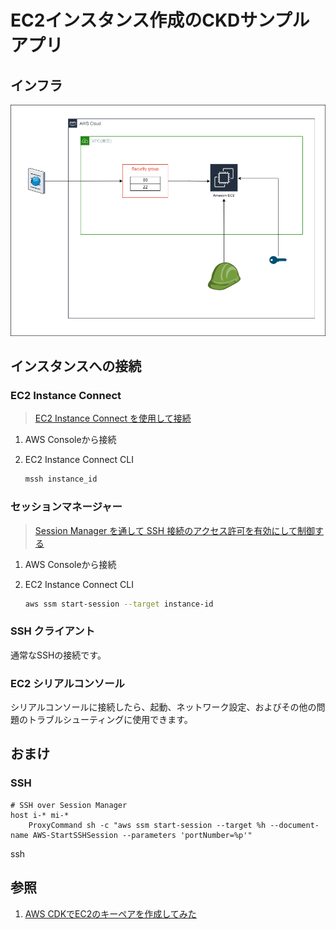 # EC2インスタンス作成のCKDサンプルアプリ

## インフラ

![infra](images/infra.drawio.png)

## インスタンスへの接続

### EC2 Instance Connect

> [EC2 Instance Connect を使用して接続](https://docs.aws.amazon.com/ja_jp/AWSEC2/latest/UserGuide/ec2-instance-connect-methods.html)

1. AWS Consoleから接続
2. EC2 Instance Connect CLI

    ```bash
    mssh instance_id
    ```

### セッションマネージャー

> [Session Manager を通して SSH 接続のアクセス許可を有効にして制御する](https://docs.aws.amazon.com/ja_jp/systems-manager/latest/userguide/session-manager-getting-started-enable-ssh-connections.html)

1. AWS Consoleから接続
2. EC2 Instance Connect CLI

    ```bash
    aws ssm start-session --target instance-id
    ```

### SSH クライアント

通常なSSHの接続です。

### EC2 シリアルコンソール

シリアルコンソールに接続したら、起動、ネットワーク設定、およびその他の問題のトラブルシューティングに使用できます。

## おまけ

### SSH 

```text
# SSH over Session Manager
host i-* mi-*
    ProxyCommand sh -c "aws ssm start-session --target %h --document-name AWS-StartSSHSession --parameters 'portNumber=%p'"
```

ssh 

## 参照

1. [AWS CDKでEC2のキーペアを作成してみた](https://dev.classmethod.jp/articles/build-ec2-key-pair-with-aws-cdk/)
